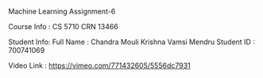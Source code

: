 
Machine Learning Assignment-6

Course Info : CS 5710 CRN 13466

Student Info: Full Name : Chandra Mouli Krishna Vamsi Mendru Student ID : 700741069

Video Link : https://vimeo.com/771432605/5556dc7931
